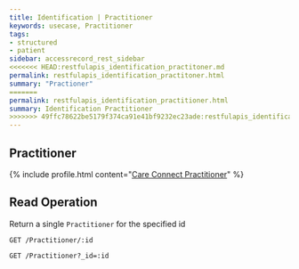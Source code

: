 ```yaml
---
title: Identification | Practitioner
keywords: usecase, Practitioner
tags:
- structured
- patient
sidebar: accessrecord_rest_sidebar
<<<<<<< HEAD:restfulapis_identification_practitoner.md
permalink: restfulapis_identification_practitoner.html
summary: "Practioner"
=======
permalink: restfulapis_identification_practitioner.html
summary: Identification Practitioner
>>>>>>> 49ffc78622be5179f374ca91e41bf9232ec23ade:restfulapis_identification_practioner.md
---
```



## Practitioner ##

{% include profile.html content="[Care Connect Practitioner](http://www.interopen.org/candidate-profiles/care-connect/CareConnect-Practitioner-1.html)" %}

## Read Operation ##

Return a single `Practitioner` for the specified id

```http
GET /Practitioner/:id
```

```http
GET /Practitioner?_id=:id
```